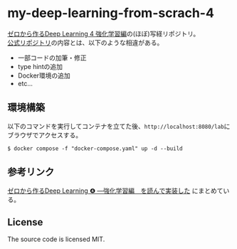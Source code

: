 # my-deep-learning-from-scrach-4
[ゼロから作るDeep Learning 4 強化学習編](https://www.oreilly.co.jp/books/9784873119755/)の(ほぼ)写経リポジトリ。  
[公式リポジトリ](https://github.com/oreilly-japan/deep-learning-from-scratch-4)の内容とは、以下のような相違がある。  

- 一部コードの加筆・修正
- type hintの追加
- Docker環境の追加
- etc...

## 環境構築
以下のコマンドを実行してコンテナを立てた後、`http://localhost:8080/lab`にブラウザでアクセスする。
  
```
$ docker compose -f "docker-compose.yaml" up -d --build
```

## 参考リンク

[ゼロから作るDeep Learning ❹ ―強化学習編　を読んで実装した](https://zypressen.hatenadiary.com/entry/2022/05/30/012436) にまとめている。

## License
The source code is licensed MIT.
